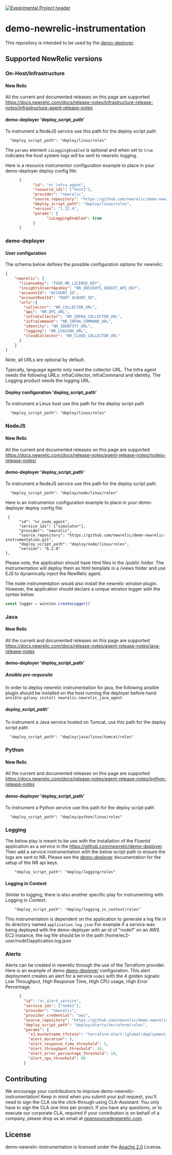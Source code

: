 [![Experimental Project header](https://github.com/newrelic/opensource-website/raw/master/src/images/categories/Experimental.png)](https://opensource.newrelic.com/oss-category/#experimental)

# demo-newrelic-instrumentation

This repository is intended to be used by the [demo-deployer](https://github.com/newrelic/demo-deployer).

## Supported NewRelic versions
### On-Host/Infrastructure

#### New Relic
All the current and documented releases on this page are supported
https://docs.newrelic.com/docs/release-notes/infrastructure-release-notes/infrastructure-agent-release-notes

#### demo-deployer 'deploy_script_path'
To instrument a NodeJS service use this path for the deploy script path

      "deploy_script_path": "deploy/linux/roles"

The `params` element `isLoggingEnabled` is optional and when set to `true` indicates the host system logs will be sent to newrelic logging.

Here is a resource instrumentor configuration example to place in your demo-deployer deploy config file:
```json
      {
            "id": "nr_infra_agent",
            "resource_ids": ["host1"],
            "provider": "newrelic",
            "source_repository": "https://github.com/newrelic/demo-newrelic-instrumentation.git",
            "deploy_script_path": "deploy/linux/roles",
            "version": "1.12.4",
            "params": {
                  "isLoggingEnabled": true
            }
      }
```

### demo-deployer

#### User configuration

The schema below defines the possible configuration options for newrelic:

```json
{
    "newrelic": {
      "licenseKey": "YOUR_NR_LICENSE_KEY",
      "insightsInsertApiKey": "NR_INSIGHTS_INSERT_API_KEY",
      "accountId": "ACCOUNT_ID",
      "accountRootId": "ROOT ACOUNT_ID",
      "urls":{
        "collector": "NR_COLLECTOR_URL",
        "api": "NR_API_URL",
        "infraCollector": "NR_INFRA_COLLECTOR_URL",
        "infraCommand": "NR_INFRA_COMMAND_URL",
        "identity": "NR_IDENTITY_URL",
        "logging": "NR_LOGGING_URL",
        "cloudCollector": "NR_CLOUD_COLLECTOR_URL"
      }
    }
}
```

Note, all URLs are optional by default.

Typically, language agents only need the collector URL.
The Infra agent needs the following URLs: infraCollector, infraCommand and identity.
The Logging product needs the logging URL.


#### Deploy configuration 'deploy_script_path'
To instrument a Linux host use this path for the deploy script path

      "deploy_script_path": "deploy/linux/roles"

### NodeJS

#### New Relic
All the current and documented releases on this page are supported
https://docs.newrelic.com/docs/release-notes/agent-release-notes/nodejs-release-notes/

#### demo-deployer 'deploy_script_path'
To instrument a NodeJS service use this path for the deploy script path

      "deploy_script_path": "deploy/node/linux/roles"

Here is an instrumentor configuration example to place in your demo-deployer deploy config file:
```
 {
      "id": "nr_node_agent",
      "service_ids": ["simulator"],
      "provider": "newrelic",
      "source_repository": "https://github.com/newrelic/demo-newrelic-instrumentation.git",
      "deploy_script_path": "deploy/node/linux/roles",
      "version": "6.2.0"
},
```

Please note, the application should have html files in the /public folder. The instrumentation will deploy them as html template in a /views folder and use EJS to dynamically inject the NewRelic agent.

The node instrumentation would also install the newrelic winston plugin. However, the application should declare a unique winston logger with the syntax below:

```javascript
const logger = winston.createLogger()
```


### Java

#### New Relic
All the current and documented releases on this page are supported
https://docs.newrelic.com/docs/release-notes/agent-release-notes/java-release-notes

#### demo-deployer 'deploy_script_path'

##### Ansible pre-requesite

In order to deploy newrelic instrumentation for java, the following ansible plugin should be installed on the host running the deployer before hand ```ansible-galaxy install newrelic.newrelic_java_agent```

##### deploy_script_path'
To instrument a Java service hosted on Tomcat, use this path for the deploy script path

      "deploy_script_path": "deploy/java/linux/tomcat/roles"

### Python

#### New Relic
All the current and documented releases on this page are supported
https://docs.newrelic.com/docs/release-notes/agent-release-notes/python-release-notes

#### demo-deployer 'deploy_script_path'
To instrument a Python service use this path for the deploy script path

      "deploy_script_path": "deploy/python/linux/roles"

### Logging
The below play is meant to be use with the installation of the Fluentd application as a service in the https://github.com/newrelic/demo-deployer.
Then add a service instrumentation with the below script path to ensure the logs are sent to NR.
Please see the [demo-deployer](https://github.com/newrelic/demo-deployer) documentation for the setup of the NR api keys.

        "deploy_script_path": "deploy/logging/roles"

#### Logging in Context
Similar to logging, there is also another specific play for instrumenting with Logging in Context.

        "deploy_script_path": "deploy/logging_in_context/roles"

This instrumentation is dependent on the application to generate a log file in its directory named `application.log.json`
For example if a service was being deployed with the demo-deployer with an id of "node1" on an AWS EC2 instance, the log file should be in the path /home/ec2-user/node1/application.log.json

### Alerts

Alerts can be created in newrelic through the use of the Terraform provider.
Here is an example of demo [demo-deployer](https://github.com/newrelic/demo-deployer) configuration.
This alert deployment creates an alert for a service `node1` with the 4 golden signals: Low Throughput, High Response Time, High CPU usage, High Error Percentage.

```json
      {
        "id": "nr_alert_service",
        "service_ids": ["node1"],
        "provider": "newrelic",
        "provider_credential": "aws",
        "source_repository": "https://github.com/newrelic/demo-newrelic-instrumentation.git",
        "deploy_script_path": "deploy/alerts/terraform/roles",
        "params": {
          "s3_bucketname_tfstate": "terraform-alert-[global:deployment_name]",
          "alert_duration": 5,
          "alert_response_time_threshold": 5,
          "alert_throughput_threshold": 10,
          "alert_error_percentage_threshold": 10,
          "alert_cpu_threshold": 80
        }
```

## Contributing
We encourage your contributions to improve demo-newrelic-instrumentation! Keep in mind when you submit your pull request, you'll need to sign the CLA via the click-through using CLA-Assistant. You only have to sign the CLA one time per project.
If you have any questions, or to execute our corporate CLA, required if your contribution is on behalf of a company, please drop us an email at opensource@newrelic.com.

## License
demo-newrelic-instrumentation is licensed under the [Apache 2.0](http://apache.org/licenses/LICENSE-2.0.txt) License.